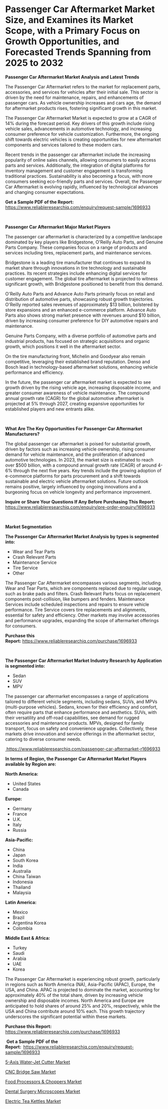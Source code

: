 <p><h1>Passenger Car Aftermarket Market Size, and Examines its Market Scope, with a Primary Focus on Growth Opportunities, and Forecasted Trends Spanning from 2025 to 2032</h1></p><p><strong>Passenger Car Aftermarket Market Analysis and Latest Trends</strong></p>
<p><p>The Passenger Car Aftermarket refers to the market for replacement parts, accessories, and services for vehicles after their initial sale. This sector is driven by the need for maintenance, repairs, and enhancements of passenger cars. As vehicle ownership increases and cars age, the demand for aftermarket products rises, fostering significant growth in this market.</p><p>The Passenger Car Aftermarket Market is expected to grow at a CAGR of 14% during the forecast period. Key drivers of this growth include rising vehicle sales, advancements in automotive technology, and increasing consumer preference for vehicle customization. Furthermore, the ongoing shift towards electric vehicles is creating opportunities for new aftermarket components and services tailored to these modern cars.</p><p>Recent trends in the passenger car aftermarket include the increasing popularity of online sales channels, allowing consumers to easily access parts and services. Additionally, the integration of digital platforms for inventory management and customer engagement is transforming traditional practices. Sustainability is also becoming a focus, with more consumers seeking eco-friendly parts and services. Overall, the Passenger Car Aftermarket is evolving rapidly, influenced by technological advances and changing consumer expectations.</p></p>
<p><strong>Get a Sample PDF of the Report:&nbsp;</strong> <a href="https://www.reliableresearchiq.com/enquiry/request-sample/1696933?utm_campaign=1870&utm_medium=2&utm_source=Github&utm_content=ia&utm_term=27032025&utm_id=passenger-car-aftermarket">https://www.reliableresearchiq.com/enquiry/request-sample/1696933</a></p>
<p>&nbsp;</p>
<p><strong>Passenger Car Aftermarket Major Market Players</strong></p>
<p><p>The passenger car aftermarket is characterized by a competitive landscape dominated by key players like Bridgestone, O'Reilly Auto Parts, and Genuine Parts Company. These companies focus on a range of products and services including tires, replacement parts, and maintenance services.</p><p>Bridgestone is a leading tire manufacturer that continues to expand its market share through innovations in tire technology and sustainable practices. Its recent strategies include enhancing digital services for customer engagement. The global tire aftermarket is projected to witness significant growth, with Bridgestone positioned to benefit from this demand.</p><p>O'Reilly Auto Parts and Advance Auto Parts primarily focus on retail and distribution of automotive parts, showcasing robust growth trajectories. O'Reilly reported sales revenues of approximately $13 billion, bolstered by store expansions and an enhanced e-commerce platform. Advance Auto Parts also shows strong market presence with revenues around $10 billion, driven by increasing consumer preference for DIY automotive repairs and maintenance.</p><p>Genuine Parts Company, with a diverse portfolio of automotive parts and industrial products, has focused on strategic acquisitions and organic growth, which positions it well in the aftermarket sector. </p><p>On the tire manufacturing front, Michelin and Goodyear also remain competitive, leveraging their established brand reputation. Denso and Bosch lead in technology-based aftermarket solutions, enhancing vehicle performance and efficiency.</p><p>In the future, the passenger car aftermarket market is expected to see growth driven by the rising vehicle age, increasing disposable income, and greater consumer awareness of vehicle maintenance. The compound annual growth rate (CAGR) for the global automotive aftermarket is projected at 5% through 2027, creating expansive opportunities for established players and new entrants alike.</p></p>
<p>&nbsp;</p>
<p><strong>What Are The Key Opportunities For Passenger Car Aftermarket Manufacturers?</strong></p>
<p><p>The global passenger car aftermarket is poised for substantial growth, driven by factors such as increasing vehicle ownership, rising consumer demand for vehicle maintenance, and the proliferation of advanced automotive technologies. In 2023, the market size is estimated to reach over $500 billion, with a compound annual growth rate (CAGR) of around 4-6% through the next five years. Key trends include the growing adoption of e-commerce platforms for parts procurement and a shift towards sustainable and electric vehicle aftermarket solutions. Future outlook remains positive, largely influenced by ongoing innovations and a burgeoning focus on vehicle longevity and performance improvement.</p></p>
<p><strong>Inquire or Share Your Questions If Any Before Purchasing This Report:</strong> <a href="https://www.reliableresearchiq.com/enquiry/pre-order-enquiry/1696933?utm_campaign=1870&utm_medium=2&utm_source=Github&utm_content=ia&utm_term=27032025&utm_id=passenger-car-aftermarket">https://www.reliableresearchiq.com/enquiry/pre-order-enquiry/1696933</a></p>
<p>&nbsp;</p>
<p><strong>Market Segmentation</strong></p>
<p><strong>The Passenger Car Aftermarket Market Analysis by types is segmented into:</strong></p>
<p><ul><li>Wear and Tear Parts</li><li>Crash Relevant Parts</li><li>Maintenance Service</li><li>Tire Service</li><li>Other</li></ul></p>
<p><p>The Passenger Car Aftermarket encompasses various segments, including Wear and Tear Parts, which are components replaced due to regular usage, such as brake pads and filters. Crash Relevant Parts focus on replacement components post-collision, like bumpers and fenders. Maintenance Services include scheduled inspections and repairs to ensure vehicle performance. Tire Service covers tire replacements and alignments, essential for safety and efficiency. Other markets may involve accessories and performance upgrades, expanding the scope of aftermarket offerings for consumers.</p></p>
<p><strong>Purchase this Report:&nbsp;</strong><a href="https://www.reliableresearchiq.com/purchase/1696933?utm_campaign=1870&utm_medium=2&utm_source=Github&utm_content=ia&utm_term=27032025&utm_id=passenger-car-aftermarket">https://www.reliableresearchiq.com/purchase/1696933</a></p>
<p>&nbsp;</p>
<p><strong>The Passenger Car Aftermarket Market Industry Research by Application is segmented into:</strong></p>
<p><ul><li>Sedan</li><li>SUV</li><li>MPV</li></ul></p>
<p><p>The passenger car aftermarket encompasses a range of applications tailored to different vehicle segments, including sedans, SUVs, and MPVs (multi-purpose vehicles). Sedans, known for their efficiency and comfort, often require parts that enhance performance and aesthetics. SUVs, with their versatility and off-road capabilities, see demand for rugged accessories and maintenance products. MPVs, designed for family transport, focus on safety and convenience upgrades. Collectively, these markets drive innovation and service offerings in the aftermarket sector, catering to diverse consumer needs.</p></p>
<p><a href="https://www.reliableresearchiq.com/passenger-car-aftermarket-r1696933?utm_campaign=1870&utm_medium=2&utm_source=Github&utm_content=ia&utm_term=27032025&utm_id=passenger-car-aftermarket">&nbsp;https://www.reliableresearchiq.com/passenger-car-aftermarket-r1696933</a></p>
<p><strong>In terms of Region, the Passenger Car Aftermarket Market Players available by Region are:</strong></p>
<p>
    <p> <strong> North America: </strong>
        <ul>
            <li>United States</li>
            <li>Canada</li>
        </ul>
        </p> 
    <p> <strong> Europe: </strong>
        <ul>
            <li>Germany</li>
            <li>France</li>
            <li>U.K.</li>
            <li>Italy</li>
            <li>Russia</li>
        </ul>
        </p> 
    <p> <strong> Asia-Pacific: </strong>
        <ul>
            <li>China</li>
            <li>Japan</li>
            <li>South Korea</li>
            <li>India</li>
            <li>Australia</li>
            <li>China Taiwan</li>
            <li>Indonesia</li>
            <li>Thailand</li>
            <li>Malaysia</li>
        </ul>
        </p> 
    <p> <strong> Latin America: </strong>
        <ul>
            <li>Mexico</li>
            <li>Brazil</li>
            <li>Argentina Korea</li>
            <li>Colombia</li>
        </ul>
        </p> 
    <p> <strong> Middle East & Africa: </strong>
        <ul>
            <li>Turkey</li>
            <li>Saudi</li>
            <li>Arabia</li>
            <li>UAE</li>
            <li>Korea</li>
        </ul>
    </p>
    </p>
<p><p>The Passenger Car Aftermarket is experiencing robust growth, particularly in regions such as North America (NA), Asia-Pacific (APAC), Europe, the USA, and China. APAC is projected to dominate the market, accounting for approximately 40% of the total share, driven by increasing vehicle ownership and disposable incomes. North America and Europe are anticipated to hold shares of around 25% and 20%, respectively, while the USA and China contribute around 10% each. This growth trajectory underscores the significant potential within these markets.</p></p>
<p><strong>Purchase this Report: </strong><a href="https://www.reliableresearchiq.com/purchase/1696933?utm_campaign=1870&utm_medium=2&utm_source=Github&utm_content=ia&utm_term=27032025&utm_id=passenger-car-aftermarket">https://www.reliableresearchiq.com/purchase/1696933</a></p>
<p>&nbsp;<strong>Get a Sample PDF of the Report:&nbsp;&nbsp;</strong><a href="https://www.reliableresearchiq.com/enquiry/request-sample/1696933?utm_campaign=1870&utm_medium=2&utm_source=Github&utm_content=ia&utm_term=27032025&utm_id=passenger-car-aftermarket">https://www.reliableresearchiq.com/enquiry/request-sample/1696933</a></p>
<p><strong></strong></p>
<p><p><a href="https://github.com/marteyfito9/Market-Research-Report-List-1/blob/main/5-axis-water-jet-cutter-market.md?utm_campaign=1870&utm_medium=2&utm_source=Github&utm_content=ia&utm_term=27032025&utm_id=passenger-car-aftermarket">5-Axis Water-Jet Cutter Market</a></p><p><a href="https://github.com/fungkychiman/Market-Research-Report-List-1/blob/main/cnc-bridge-saw-market.md?utm_campaign=1870&utm_medium=2&utm_source=Github&utm_content=ia&utm_term=27032025&utm_id=passenger-car-aftermarket">CNC Bridge Saw Market</a></p><p><a href="https://github.com/tornapruttuz/Market-Research-Report-List-1/blob/main/food-processors-choppers-market.md?utm_campaign=1870&utm_medium=2&utm_source=Github&utm_content=ia&utm_term=27032025&utm_id=passenger-car-aftermarket">Food Processors & Choppers Market</a></p><p><a href="https://github.com/yuukoleuda/Market-Research-Report-List-1/blob/main/dental-surgery-microscopes-market.md?utm_campaign=1870&utm_medium=2&utm_source=Github&utm_content=ia&utm_term=27032025&utm_id=passenger-car-aftermarket">Dental Surgery Microscopes Market</a></p><p><a href="https://github.com/saguegrody74/Market-Research-Report-List-1/blob/main/electric-tea-kettles-market.md?utm_campaign=1870&utm_medium=2&utm_source=Github&utm_content=ia&utm_term=27032025&utm_id=passenger-car-aftermarket">Electric Tea Kettles Market</a></p></p>